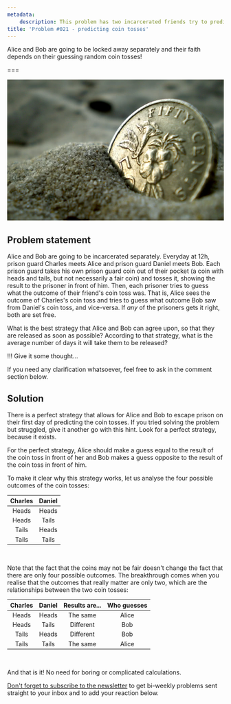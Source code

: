 ```yaml
---
metadata:
    description: This problem has two incarcerated friends try to predict coin tosses.
title: 'Problem #021 - predicting coin tosses'
---
```


Alice and Bob are going to be locked away separately and their faith depends on their guessing random coin tosses!

===

![A coin half buried in the sand.](coin-in-sand.jpg "Photo by Mark Normand from FreeImages")


## Problem statement

Alice and Bob are going to be incarcerated separately. Everyday at 12h, prison guard Charles meets Alice and prison guard Daniel meets Bob. Each prison guard takes his own prison guard coin out of their pocket (a coin with heads and tails, but not necessarily a fair coin) and tosses it, showing the result to the prisoner in front of him. Then, each prisoner tries to guess what the outcome of their friend's coin toss was. That is, Alice sees the outcome of Charles's coin toss and tries to guess what outcome Bob saw from Daniel's coin toss, and vice-versa. If *any* of the prisoners gets it right, both are set free.

What is the best strategy that Alice and Bob can agree upon, so that they are released as soon as possible? According to that strategy, what is the average number of days it will take them to be released?

!!! Give it some thought...

If you need any clarification whatsoever, feel free to ask in the comment section below.


## Solution

There is a perfect strategy that allows for Alice and Bob to escape prison on their first day of predicting the coin tosses. If you tried solving the problem but struggled, give it another go with this hint. Look for a perfect strategy, because it exists.

For the perfect strategy, Alice should make a guess equal to the result of the coin toss in front of her and Bob makes a guess opposite to the result of the coin toss in front of him.

To make it clear why this strategy works, let us analyse the four possible outcomes of the coin tosses:

| Charles | Daniel |
| :-: | :-: |
| Heads | Heads |
| Heads | Tails |
| Tails | Heads |
| Tails | Tails |
<br />

Note that the fact that the coins may not be fair doesn't change the fact that there are only four possible outcomes. The breakthrough comes when you realise that the outcomes that really matter are only two, which are the relationships between the two coin tosses:

| Charles | Daniel | Results are... | Who guesses |
| :-: | :-: | :-: | :-: |
| Heads | Heads | The same | Alice |
| Heads | Tails | Different | Bob |
| Tails | Heads | Different | Bob |
| Tails | Tails | The same | Alice |
<br />

And that is it! No need for boring or complicated calculations.


[Don't forget to subscribe to the newsletter][subscribe] to get bi-weekly
problems sent straight to your inbox and to add your reaction below.

[subscribe]: https://mathspp.com/subscribe
